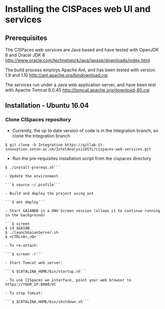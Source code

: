 # Installing the CISPaces web UI and services

## Prerequisites
The CISPaces web services are Java based and have tested with OpenJDK 8 and Oracle JDK 8
http://www.oracle.com/technetwork/java/javase/downloads/index.html

The build process employs Apache Ant, and has been tested with version 1.9 and 1.10
http://ant.apache.org/bindownload.cgi

The services run under a Java web application server, and have been test with Apache Tomcat 8.0.45
http://tomcat.apache.org/download-80.cgi

## Installation - Ubuntu 16.04

### Clone CISpaces repository

- Currently, the up to date version of code is in the Integration branch, so clone the Integration branch

```$ git clone -b Integration https://gitlab.it-innovation.soton.ac.uk/IntelAnalysisDSTL/cispaces-web-services.git```

- Run the pre-requisites installation script from the cispaces directory

```$ cd cispaces-web-services
$ ./install-prereqs.sh```

- Update the environment

```$ source ~/.profile```

- Build and deploy the project using ant

```$ ant deploy```

- Start GAIANDB in a GNU Screen session (allows it to continue running in the background)

```$ screen
$ cd $GAIAN
$ ./launchGaianServer.sh
$ <CTRL+A>,<D>```

- To re-attach:

```$ screen -r```

- Start Tomcat web server:

```$ $CATALINA_HOME/bin/startup.sh```

- To use CISpaces we interface, point your web browser to https://YOUR_IP:8080/VC

- To stop Tomcat:

```$ $CATALINA_HOME/bin/shutdown.sh```
